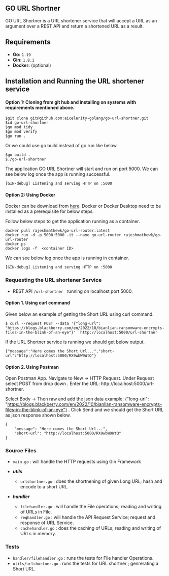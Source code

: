 ## GO URL Shortner
GO URL Shortner is a  URL shortener service that will accept a URL as an argument over a REST API and return a shortened URL as a result.


## Requirements

* **Go:** `1.19`
* **Gin:** `1.8.1`
* **Docker:**  (optional)


## Installation and Running the  URL shortener service

#### Option 1:  Cloning from git hub and installing on systems with  requirements mentioned above.

``` shell
$git clone git@github.com:aicelerity-golang/go-url-shortner.git
$cd go-url-shortner
$go mod tidy
$go mod verify
$go run .
```
Or we could use go build instead of go run like below.
``` shell
$go build .
$./go-url-shortner
```
The application GO URL Shortner will start and run on port 5000. We can see below log once the app is running successful.

``` shell
[GIN-debug] Listening and serving HTTP on :5000

```
#### Option 2: Using Docker 
Docker can be download from [here](https://docs.docker.com/get-started/#download-and-install-docker).
Docker or Docker Desktop need to be installed as a prerequisite for below steps.

Follow below steps to get the application running as a container.

``` shell
docker pull rajeshmathewk/go-url-router:latest
docker run -d -p 5000:5000 -it --name go-url-router rajeshmathewk/go-url-router
docker ps
docker logs -f  <container ID>
```
We can see below log once the app is running in container.
``` shell
[GIN-debug] Listening and serving HTTP on :5000

```

### Requesting the URL shortener Service

* REST API `/url-shortner ` running on localhost port 5000.

#### Option 1. Using curl command
Given below an example of getting the Short URL using curl command.

``` shell
$ curl --request POST --data '{"long-url": "https://blogs.blackberry.com/en/2022/10/bianlian-ransomware-encrypts-files-in-the-blink-of-an-eye"}'  http://localhost:5000/url-shortner

```
If the URL Shortner service is running we should get below output.

``` shell
{"message":"Here comes the Short Url...","short-url":"http://localhost:5000/RX9wbW9WtQ"}

```
#### Option 2. Using Postman

Open Postman App. Navigate to  New ->  HTTP Request. Under Request select POST from drop down . Enter the URL: http://localhost:5000/url-shortner.

Select Body -> Then raw and add the json data  example: 
{"long-url": "https://blogs.blackberry.com/en/2022/10/bianlian-ransomware-encrypts-files-in-the-blink-of-an-eye"} . Click Send and we should get the Short URL as json response shown below.

``` shell
{
    "message": "Here comes the Short Url...",
    "short-url": "http://localhost:5000/RX9wbW9WtQ"
}
```


### Source Files

*  `main.go`           : will handle the HTTP requests using Gin Framework

* ***utils*** 
  - `urlshortner.go`   : does the shortnening of given Long URL; hash and encode to a short URL.
  
* ***handler***  
  - `filehandler.go`   : will handle the File operations; reading and writing of URLs in File.
  - `reqhandler.go`    : will handle the API Request Service; request and response of URL Service.
  - `cachehandler.go`  : does the caching of URLs; reading and writing of URLs in memory.


### Tests 
*  `handler/filehandler.go`  : runs the tests for File handler Operations.
*  `utils/urlshortner.go`    : runs the tests for URL shortner ; genrerating a Short URL.

